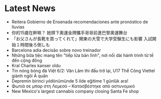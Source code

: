 # Latest News
-  Reitera Gobierno de Ensenada recomendaciones ante pronóstico de lluvias
-  你的15歲在幹嘛？ 她擠下奧運金牌攜手哥哥前進巴黎奧運舞台
-  「お父さんが長靴を買ってくれて」関東の大雪で大学受験生にも影響 入試開始１時間後ろ倒しも
-  Barcelona adia decisão sobre novo treinador
-  Những bữa tiệc mang tên "tiếp lửa bản lĩnh", nơi nối dài hành trình tử tế đến cộng đồng
-  Kral Charles kanser oldu
-  Tin nóng bóng đá Việt 6/2: Văn Lâm thi đấu trở lại, U17 Thể Công Viettel giành ngôi Á quân
-  Depremin birinci yıldönümünde 5 ilde eğitime 1 günlük ara!
-  Φωτιά σε μπαρ στη Λεμεσό – Κατασβέστηκε από αστυνομικό
-  New Mexico's largest cannabis company closing Santa Fe shop
